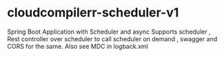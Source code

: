 # cloudcompilerr-scheduler-v1
Spring Boot Application with Scheduler and async
Supports scheduler , Rest controller over scheduler to call scheduler on demand , swagger and CORS for the same. Also see MDC in logback.xml
